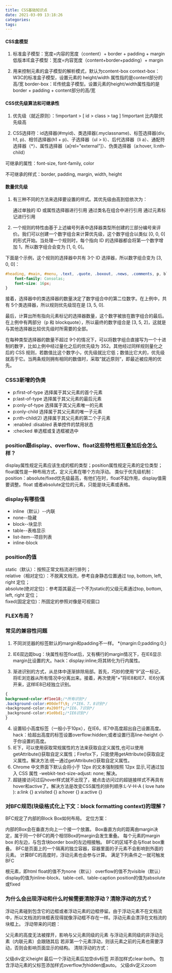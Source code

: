 ```yaml
---
title: CSS基础知识点
date: 2021-03-09 13:18:26
categories:
tags:
---
```

#### CSS盒模型

1. 标准盒子模型：宽度=内容的宽度（content）+ border + padding + margin
低版本IE盒子模型：宽度=内容宽度（content+border+padding）+ margin

2. 用来控制元素的盒子模型的解析模式，默认为content-box
context-box：W3C的标准盒子模型，设置元素的 height/width 属性指的是content部分的高/宽
border-box：IE传统盒子模型。设置元素的height/width属性指的是border + padding + content部分的高/宽

#### CSS优先级算法和可继承性
1. 优先级（就近原则）：!important > [ id > class > tag ]
!important 比内联优先级高

2. CSS选择符：id选择器(#myid)、类选择器(.myclassname)、标签选择器(div, h1, p)、相邻选择器(h1 + p)、子选择器（ul > li）、后代选择器（li a）、通配符选择器（*）、属性选择器（a[rel="external"]）、伪类选择器（a:hover, li:nth-child）

可继承的属性：font-size, font-family, color

不可继承的样式：border, padding, margin, width, height

#### 数量优先级

1. 有三种不同的方法来选择要设置的样式。其优先级由高到低依次为：

    通过单独的 ID 或属性选择器进行引用
    通过类名在组合中进行引用
    通过元素标记进行引用
2. 一个规则的特性由基于上述编号列表中选择器类型所创建的三部分编号来评价。我们可以创建一个数字组合来计算优先级，这个数字组合以类似 [0, 0, 0] 的形式开始。当处理一个规则时，每个指向 ID 的选择器都会将第一个数字增加 1，所以数字组合会变为 [1, 0, 0]。

下面是个示例，这个规则的选择器中共有 3个 ID 选择器，所以数字组合变为 [3, 0, 0]：
``` css
#heading, #main, #menu, .text, .quote, .boxout, .news, .comments, p, blockquote, {
    font-family: Consolas;
    font-size: 16px;
}
```
接着，选择器中的类选择器的数量决定了数字组合中的第二位数字。在上例中，共有 5个类选择器，所以规则优先级现在是 [3, 5, 0].

最后，计算出所有指向元素标记的选择器数量，这个数字被放在数字组合的最后。在上例中有两部分（p 和 blockquote），所以最终的数字组合是 [3, 5, 2]，这就是与其他选择器比较优先级时所需要的全部。

在每种类型选择器的数量不超过 9个的情况下，可以将数字组合直接写为一个十进制的数字，比如上例中经过量化之后的优先级为 352。其他经过同样规则量化之后的 CSS 规则，若数值比这个数字小，优先级就比它低；数值比它大的，优先级就高于它。当两条规则拥有相同的数值时，采取”就近原则“，即最近被应用的优先。

### CSS3新增的伪类
* p:first-of-type 选择属于其父元素的首个元素  
* p:last-of-type 选择属于其父元素的最后元素  
* p:only-of-type 选择属于其父元素唯一的元素  
* p:only-child 选择属于其父元素的唯一子元素  
* p:nth-child(2) 选择属于其父元素的第二个子元素  
* :enabled :disabled 表单控件的禁用状态  
* :checked 单选框或复选框被选中  

### position跟display、overflow、float这些特性相互叠加后会怎么样？
display属性规定元素应该生成的框的类型；position属性规定元素的定位类型；float属性是一种布局方式，定义元素在哪个方向浮动。
类似于优先级机制：position：absolute/fixed优先级最高，有他们在时，float不起作用，display值需要调整。float 或者absolute定位的元素，只能是块元素或表格。

### display有哪些值
* inline（默认）--内联  
* none--隐藏  
* block--块显示  
* table--表格显示  
* list-item--项目列表  
* inline-block  

### position的值
static（默认）：按照正常文档流进行排列；  
relative（相对定位）：不脱离文档流，参考自身静态位置通过 top, bottom, left, right 定位；  
absolute(绝对定位)：参考距其最近一个不为static的父级元素通过top, bottom, left, right 定位；  
fixed(固定定位)：所固定的参照对像是可视窗口  

### FLEX布局？

### 常见的兼容性问题

1. 不同浏览器的标签默认的margin和padding不一样。
*{margin:0;padding:0;}

2. IE6双边距bug：块属性标签float后，又有横行的margin情况下，在IE6显示margin比设置的大。hack：display:inline;将其转化为行内属性。
3. 渐进识别的方式，从总体中逐渐排除局部。首先，巧妙的使用“9”这一标记，将IE浏览器从所有情况中分离出来。接着，再次使用“+”将IE8和IE7、IE6分离开来，这样IE8已经独立识别。
``` CSS
{
background-color:#f1ee18;/*所有识别*/
.background-color:#00deff\9; /*IE6、7、8识别*/
+background-color:#a200ff;/*IE6、7识别*/
_background-color:#1e0bd1;/*IE6识别*/
}
```
4. 设置较小高度标签（一般小于10px），在IE6，IE7中高度超出自己设置高度。hack：给超出高度的标签设置overflow:hidden;或者设置行高line-height 小于你设置的高度。
5. IE下，可以使用获取常规属性的方法来获取自定义属性,也可以使用getAttribute()获取自定义属性；Firefox下，只能使用getAttribute()获取自定义属性。解决方法:统一通过getAttribute()获取自定义属性。
6. Chrome 中文界面下默认会将小于 12px 的文本强制按照 12px 显示,可通过加入 CSS 属性 -webkit-text-size-adjust: none; 解决。
7. 超链接访问过后hover样式就不出现了，被点击访问过的超链接样式不再具有hover和active了。解决方法是改变CSS属性的排列顺序:L-V-H-A ( love hate ): a:link {} a:visited {} a:hover {} a:active {}

### 对BFC规范(块级格式化上下文：block formatting context)的理解？ 
BFC规定了内部的Block Box如何布局。
定位方案：

内部的Box会在垂直方向上一个接一个放置。
Box垂直方向的距离由margin决定，属于同一个BFC的两个相邻Box的margin会发生重叠。
每个元素的margin box 的左边，与包含块border box的左边相接触。
BFC的区域不会与float box重叠。
BFC是页面上的一个隔离的独立容器，容器里面的子元素不会影响到外面的元素。
计算BFC的高度时，浮动元素也会参与计算。
满足下列条件之一就可触发BFC

根元素，即html
float的值不为none（默认）
overflow的值不为visible（默认）
display的值为inline-block、table-cell、table-caption
position的值为absolute或fixed
### 为什么会出现浮动和什么时候需要清除浮动？清除浮动的方式？
浮动元素碰到包含它的边框或者浮动元素的边框停留。由于浮动元素不在文档流中，所以文档流的块框表现得就像浮动框不存在一样。浮动元素会漂浮在文档流的块框上。
浮动带来的问题：

父元素的高度无法被撑开，影响与父元素同级的元素
与浮动元素同级的非浮动元素（内联元素）会跟随其后
若非第一个元素浮动，则该元素之前的元素也需要浮动，否则会影响页面显示的结构。
清除浮动的方式：

父级div定义height
最后一个浮动元素后加空div标签 并添加样式clear:both。
包含浮动元素的父标签添加样式overflow为hidden或auto。
父级div定义zoom
